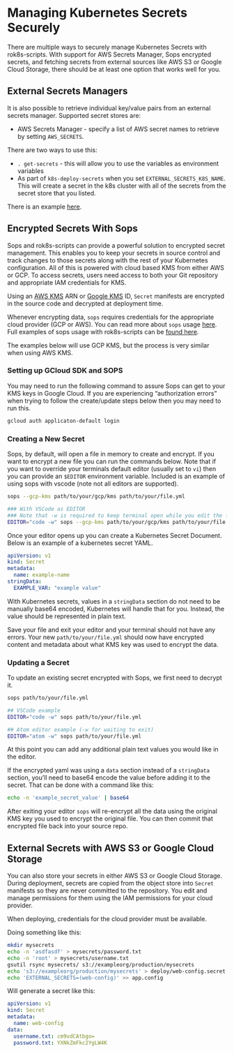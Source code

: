 # Managing Kubernetes Secrets Securely
There are multiple ways to securely manage Kubernetes Secrets with rok8s-scripts. With support for AWS Secrets Manager, Sops encrypted secrets, and fetching secrets from external sources like AWS S3 or Google Cloud Storage, there should be at least one option that works well for you.

## External Secrets Managers
It is also possible to retrieve individual key/value pairs from an external secrets manager. Supported secret stores are:

* AWS Secrets Manager - specify a list of AWS secret names to retrieve by setting `AWS_SECRETS`.

There are two ways to use this:
* `. get-secrets` - this will allow you to use the variables as environment variables
* As part of `k8s-deploy-secrets` when you set `EXTERNAL_SECRETS_K8S_NAME`.  This will create a secret in the k8s cluster with all of the secrets from the secret store that you listed.

There is an example [here](https://github.com/FairwindsOps/rok8s-scripts/tree/master/examples/external-secrets-manager).

## Encrypted Secrets With Sops
Sops and rok8s-scripts can provide a powerful solution to encrypted secret management. This enables you to keep your secrets in source control and track changes to those secrets along with the rest of your Kubernetes configuration. All of this is powered with cloud based KMS from either AWS or GCP. To access secrets, users need access to both your Git repository and appropriate IAM credentials for KMS.

Using an [AWS KMS](https://aws.amazon.com/kms/) ARN or [Google KMS](https://cloud.google.com/kms/) ID, `Secret` manifests are encrypted in the source code and decrypted at deployment time.

Whenever encrypting data, `sops` requires credentials for the appropriate
cloud provider (GCP or AWS). You can read more about `sops` usage [here](https://github.com/mozilla/sops#usage). Full examples of sops usage with rok8s-scripts can be
[found here](https://github.com/FairwindsOps/rok8s-scripts/tree/master/examples/sops-secrets).

The examples below will use GCP KMS, but the process is very similar when using AWS KMS.

### Setting up GCloud SDK and SOPS
You may need to run the following command to assure Sops can get to your KMS keys in Google Cloud. If you are experiencing “authorization errors” when trying to follow the create/update steps below then you may need to run this.

```bash
gcloud auth applicaton-default login
```

### Creating a New Secret

Sops, by default, will open a file in memory to create and encrypt. If you want to encrypt a new file you can run the commands below. Note that if you want to override your terminals default editor (usually set to `vi`) then you can provide an `$EDITOR` environment variable. Included is an example of using sops with vscode (note not all editors are supported).


```bash
sops --gcp-kms path/to/your/gcp/kms path/to/your/file.yml

### With VSCode as EDITOR
### Note that -w is required to keep terminal open while you edit the file
EDITOR="code -w" sops --gcp-kms path/to/your/gcp/kms path/to/your/file.yml
```

Once your editor opens up you can create a Kubernetes Secret Document. Below is an example of a kubernetes secret YAML.

```yaml
apiVersion: v1
kind: Secret
metadata:
  name: example-name
stringData:
  EXAMPLE_VAR: "example value"
```

With Kubernetes secrets, values in a `stringData` section do not need to be manually base64 encoded, Kubernetes will handle that for you. Instead, the value should be represented in plain text.

Save your file and exit your editor and your terminal should not have any errors. Your new `path/to/your/file.yml` should now have encrypted content and metadata about what KMS key was used to encrypt the data.

### Updating a Secret

To update an existing secret encrypted with Sops, we first need to decrypt it.

```bash
sops path/to/your/file.yml

## VSCode example
EDITOR="code -w" sops path/to/your/file.yml

## Atom editor example (-w for waiting to exit)
EDITOR="atom -w" sops path/to/your/file.yml
```

At this point you can add any additional plain text values you would like in the editor.

If the encrypted yaml was using a `data` section instead of a `stringData` section, you’ll need to base64 encode the value before adding it to the secret. That can be done with a command like this:

```bash
echo -n 'example_secret_value' | base64
```

After exiting your editor `sops` will re-encrypt all the data using the original KMS key you used to encrypt the original file. You can then commit that encrypted file back into your source repo.

## External Secrets with AWS S3 or Google Cloud Storage
You can also store your secrets in either AWS S3 or Google Cloud Storage.
During deployment, secrets are copied from the object store into `Secret` manifests so
they are never committed to the repository. You edit and manage permissions for them
using the IAM permissions for your cloud provider.

When deploying, credentials for the cloud provider must be available.

Doing something like this:
```bash
mkdir mysecrets
echo -n 'asdfasdf' > mysecrets/password.txt
echo -n 'root' > mysecrets/username.txt
gsutil rsync mysecrets/ s3://exampleorg/production/mysecrets
echo 's3://exampleorg/production/mysecrets' > deploy/web-config.secret.external
echo 'EXTERNAL_SECRETS=(web-config)' >> app.config
```

Will generate a secret like this:
```yaml
apiVersion: v1
kind: Secret
metadata:
  name: web-config
data:
  username.txt: cm9vdCAtbgo=
  password.txt: YXNkZmFkc2YgLW4K
```
